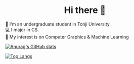 <!-- ### Hi there 👋 -->
<h1 align="center">Hi there 👋</h1>

🏫 I'm an undergraduate student in Tonji University.    
💻 I major in CS.   
📃 My interest is on Computer Graphics & Machine Learning 

<!-- ## Stats  -->
[![Anurag's GitHub stats](https://github-readme-stats.vercel.app/api?username=SleepinWei&theme=vue&show_icons=true)](https://github.com/anuraghazra/github-readme-stats)

<!-- Most used language -->
[![Top Langs](https://github-readme-stats.vercel.app/api/top-langs/?username=SleepinWei)](https://github.com/SleepinWei/github-readme-stats)

<!--START_SECTION:waka-->

<!--END_SECTION:waka-->

<!--
**SleepinWei/SleepinWei** is a ✨ _special_ ✨ repository because its `README.md` (this file) appears on your GitHub profile.

Here are some ideas to get you started:

- 🔭 I’m currently working on ...
- 🌱 I’m currently learning ...
- 👯 I’m looking to collaborate on ...
- 🤔 I’m looking for help with ...
- 💬 Ask me about ...
- 📫 How to reach me: ...
- 😄 Pronouns: ...
- ⚡ Fun fact: ...
-->
